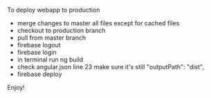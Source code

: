 To deploy webapp to production

- merge changes to master all files except for cached files
- checkout to production branch
- pull from master branch
- firebase logout
- firebase login
- in terminal run ng build
- check angular.json line 23 make sure it's still "outputPath": "dist",
- firebase deploy

Enjoy!
